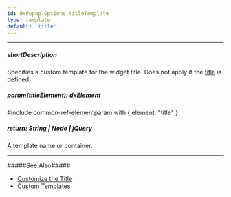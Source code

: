 ```yaml
---
id: dxPopup.Options.titleTemplate
type: template
default: 'title'
---
```

---
##### shortDescription
Specifies a custom template for the widget title. Does not apply if the [title](/Documentation/ApiReference/UI_Widgets/dxPopup/Configuration/#title) is defined.

##### param(titleElement): dxElement
#include common-ref-elementparam with { element: "title" }

##### return: String | Node | jQuery
A template name or container.

---
#####See Also#####
- [Customize the Title](/Documentation/Guide/Widgets/Popup/Customize_the_Appearance/Customize_the_Title/)
- [Custom Templates](/Documentation/Guide/Widgets/Common/Templates/#Custom_Templates)